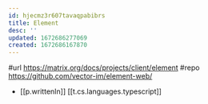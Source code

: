 ```yaml
---
id: hjecmz3r607tavaqpabibrs
title: Element
desc: ''
updated: 1672686277069
created: 1672686167870
---
```


#url https://matrix.org/docs/projects/client/element
#repo https://github.com/vector-im/element-web/

- [[p.writtenIn]] [[t.cs.languages.typescript]]
